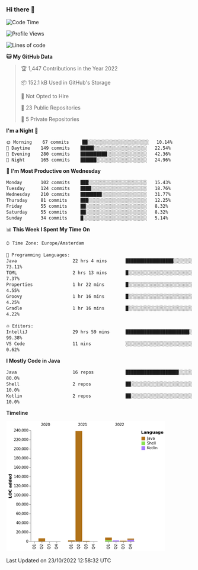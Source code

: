 ### Hi there 👋


<!--START_SECTION:waka-->
![Code Time](http://img.shields.io/badge/Code%20Time-2%2C556%20hrs%2049%20mins-blue)

![Profile Views](http://img.shields.io/badge/Profile%20Views-0-blue)

![Lines of code](https://img.shields.io/badge/From%20Hello%20World%20I%27ve%20Written-266%20Thousand%20lines%20of%20code-blue)

**🐱 My GitHub Data** 

> 🏆 1,447 Contributions in the Year 2022
 > 
> 📦 152.1 kB Used in GitHub's Storage 
 > 
> 🚫 Not Opted to Hire
 > 
> 📜 23 Public Repositories 
 > 
> 🔑 5 Private Repositories  
 > 
**I'm a Night 🦉** 

```text
🌞 Morning    67 commits     ██░░░░░░░░░░░░░░░░░░░░░░░   10.14% 
🌆 Daytime    149 commits    █████░░░░░░░░░░░░░░░░░░░░   22.54% 
🌃 Evening    280 commits    ██████████░░░░░░░░░░░░░░░   42.36% 
🌙 Night      165 commits    ██████░░░░░░░░░░░░░░░░░░░   24.96%

```
📅 **I'm Most Productive on Wednesday** 

```text
Monday       102 commits    ███░░░░░░░░░░░░░░░░░░░░░░   15.43% 
Tuesday      124 commits    ████░░░░░░░░░░░░░░░░░░░░░   18.76% 
Wednesday    210 commits    ████████░░░░░░░░░░░░░░░░░   31.77% 
Thursday     81 commits     ███░░░░░░░░░░░░░░░░░░░░░░   12.25% 
Friday       55 commits     ██░░░░░░░░░░░░░░░░░░░░░░░   8.32% 
Saturday     55 commits     ██░░░░░░░░░░░░░░░░░░░░░░░   8.32% 
Sunday       34 commits     █░░░░░░░░░░░░░░░░░░░░░░░░   5.14%

```


📊 **This Week I Spent My Time On** 

```text
⌚︎ Time Zone: Europe/Amsterdam

💬 Programming Languages: 
Java                     22 hrs 4 mins       ██████████████████░░░░░░░   73.11% 
TOML                     2 hrs 13 mins       █░░░░░░░░░░░░░░░░░░░░░░░░   7.37% 
Properties               1 hr 22 mins        █░░░░░░░░░░░░░░░░░░░░░░░░   4.55% 
Groovy                   1 hr 16 mins        █░░░░░░░░░░░░░░░░░░░░░░░░   4.25% 
Gradle                   1 hr 16 mins        █░░░░░░░░░░░░░░░░░░░░░░░░   4.22%

🔥 Editors: 
IntelliJ                 29 hrs 59 mins      ████████████████████████░   99.38% 
VS Code                  11 mins             ░░░░░░░░░░░░░░░░░░░░░░░░░   0.62%

```

**I Mostly Code in Java** 

```text
Java                     16 repos            ████████████████████░░░░░   80.0% 
Shell                    2 repos             ██░░░░░░░░░░░░░░░░░░░░░░░   10.0% 
Kotlin                   2 repos             ██░░░░░░░░░░░░░░░░░░░░░░░   10.0%

```


**Timeline**

![Chart not found](https://raw.githubusercontent.com/powercasgamer/powercasgamer/master/charts/bar_graph.png) 


 Last Updated on 23/10/2022 12:58:32 UTC
<!--END_SECTION:waka-->
